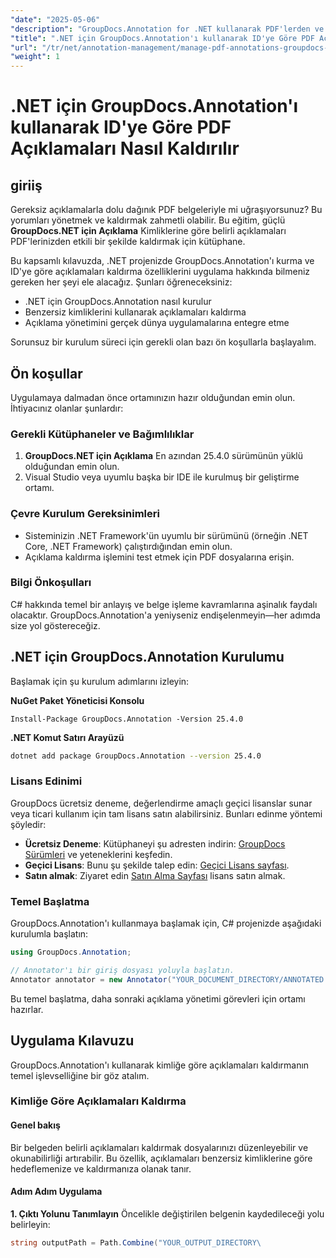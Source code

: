 ```yaml
---
"date": "2025-05-06"
"description": "GroupDocs.Annotation for .NET kullanarak PDF'lerden ve diğer belgelerden açıklamaları etkili bir şekilde nasıl kaldıracağınızı öğrenin. Adım adım kılavuzları, en iyi uygulamaları ve gerçek dünya uygulamalarını keşfedin."
"title": ".NET için GroupDocs.Annotation'ı kullanarak ID'ye Göre PDF Açıklamaları Nasıl Kaldırılır"
"url": "/tr/net/annotation-management/manage-pdf-annotations-groupdocs-dotnet-remove-id/"
"weight": 1
---
```


# .NET için GroupDocs.Annotation'ı kullanarak ID'ye Göre PDF Açıklamaları Nasıl Kaldırılır

## giriiş

Gereksiz açıklamalarla dolu dağınık PDF belgeleriyle mi uğraşıyorsunuz? Bu yorumları yönetmek ve kaldırmak zahmetli olabilir. Bu eğitim, güçlü **GroupDocs.NET için Açıklama** Kimliklerine göre belirli açıklamaları PDF'lerinizden etkili bir şekilde kaldırmak için kütüphane.

Bu kapsamlı kılavuzda, .NET projenizde GroupDocs.Annotation'ı kurma ve ID'ye göre açıklamaları kaldırma özelliklerini uygulama hakkında bilmeniz gereken her şeyi ele alacağız. Şunları öğreneceksiniz:
- .NET için GroupDocs.Annotation nasıl kurulur
- Benzersiz kimliklerini kullanarak açıklamaları kaldırma
- Açıklama yönetimini gerçek dünya uygulamalarına entegre etme

Sorunsuz bir kurulum süreci için gerekli olan bazı ön koşullarla başlayalım.

## Ön koşullar

Uygulamaya dalmadan önce ortamınızın hazır olduğundan emin olun. İhtiyacınız olanlar şunlardır:

### Gerekli Kütüphaneler ve Bağımlılıklar
1. **GroupDocs.NET için Açıklama** En azından 25.4.0 sürümünün yüklü olduğundan emin olun.
2. Visual Studio veya uyumlu başka bir IDE ile kurulmuş bir geliştirme ortamı.

### Çevre Kurulum Gereksinimleri
- Sisteminizin .NET Framework'ün uyumlu bir sürümünü (örneğin .NET Core, .NET Framework) çalıştırdığından emin olun.
- Açıklama kaldırma işlemini test etmek için PDF dosyalarına erişin.

### Bilgi Önkoşulları
C# hakkında temel bir anlayış ve belge işleme kavramlarına aşinalık faydalı olacaktır. GroupDocs.Annotation'a yeniyseniz endişelenmeyin—her adımda size yol göstereceğiz.

## .NET için GroupDocs.Annotation Kurulumu

Başlamak için şu kurulum adımlarını izleyin:

**NuGet Paket Yöneticisi Konsolu**

```shell
Install-Package GroupDocs.Annotation -Version 25.4.0
```

**\.NET Komut Satırı Arayüzü**

```bash
dotnet add package GroupDocs.Annotation --version 25.4.0
```

### Lisans Edinimi
GroupDocs ücretsiz deneme, değerlendirme amaçlı geçici lisanslar sunar veya ticari kullanım için tam lisans satın alabilirsiniz. Bunları edinme yöntemi şöyledir:
- **Ücretsiz Deneme**: Kütüphaneyi şu adresten indirin: [GroupDocs Sürümleri](https://releases.groupdocs.com/annotation/net/) ve yeteneklerini keşfedin.
- **Geçici Lisans**: Bunu şu şekilde talep edin: [Geçici Lisans sayfası](https://purchase.groupdocs.com/temporary-license/).
- **Satın almak**: Ziyaret edin [Satın Alma Sayfası](https://purchase.groupdocs.com/buy) lisans satın almak.

### Temel Başlatma
GroupDocs.Annotation'ı kullanmaya başlamak için, C# projenizde aşağıdaki kurulumla başlatın:

```csharp
using GroupDocs.Annotation;

// Annotator'ı bir giriş dosyası yoluyla başlatın.
Annotator annotator = new Annotator("YOUR_DOCUMENT_DIRECTORY/ANNOTATED.pdf");
```

Bu temel başlatma, daha sonraki açıklama yönetimi görevleri için ortamı hazırlar.

## Uygulama Kılavuzu

GroupDocs.Annotation'ı kullanarak kimliğe göre açıklamaları kaldırmanın temel işlevselliğine bir göz atalım.

### Kimliğe Göre Açıklamaları Kaldırma
#### Genel bakış
Bir belgeden belirli açıklamaları kaldırmak dosyalarınızı düzenleyebilir ve okunabilirliği artırabilir. Bu özellik, açıklamaları benzersiz kimliklerine göre hedeflemenize ve kaldırmanıza olanak tanır.

#### Adım Adım Uygulama
**1. Çıktı Yolunu Tanımlayın**
Öncelikle değiştirilen belgenin kaydedileceği yolu belirleyin:

```csharp
string outputPath = Path.Combine("YOUR_OUTPUT_DIRECTORY\